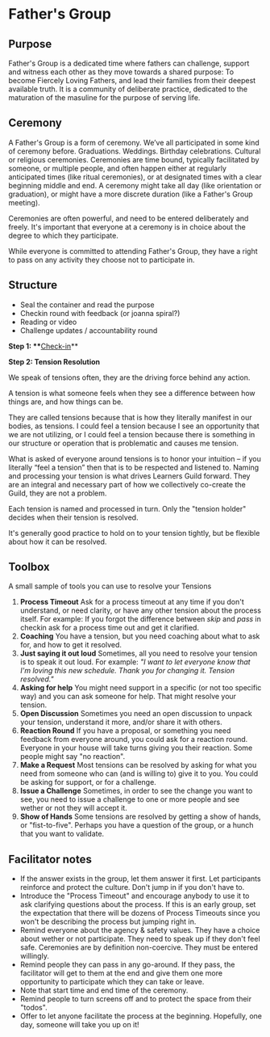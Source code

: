 # Father's Group

## Purpose

Father's Group is a dedicated time where fathers can challenge, support and witness each other as they move towards a shared purpose: To become Fiercely Loving Fathers, and lead their families from their deepest available truth. It is a community of deliberate practice, dedicated to the maturation of the masuline for the purpose of serving life.

## Ceremony

A Father's Group is a form of ceremony. We’ve all participated in some kind of ceremony before. Graduations. Weddings. Birthday celebrations. Cultural or religious ceremonies. Ceremonies are time bound, typically facilitated by someone, or multiple people, and often happen either at regularly anticipated times \(like ritual ceremonies\), or at designated times with a clear beginning middle and end. A ceremony might take all day \(like orientation or graduation\), or might have a more discrete duration \(like a Father's Group meeting\).

Ceremonies are often powerful, and need to be entered deliberately and freely. It's important that everyone at a ceremony is in choice about the degree to which they participate.

While everyone is committed to attending Father's Group, they have a right to pass on any activity they choose not to participate in.


## Structure

- Seal the container and read the purpose
- Checkin round with feedback (or joanna spiral?)
- Reading or video
- Challenge updates / accountability round

**Step 1: \*\***[Check-in](../practice-vulnerability/check_in.md)\*\*

**Step 2: Tension Resolution**

We speak of tensions often, they are the driving force behind any action.

A tension is what someone feels when they see a difference between how things are, and how things can be.

They are called tensions because that is how they literally manifest in our bodies, as tensions. I could feel a tension because I see an opportunity that we are not utilizing, or I could feel a tension because there is something in our structure or operation that is problematic and causes me tension.

What is asked of everyone around tensions is to honor your intuition – if you literally “feel a tension” then that is to be respected and listened to. Naming and processing your tension is what drives Learners Guild forward. They are an integral and necessary part of how we collectively co-create the Guild, they are not a problem.

Each tension is named and processed in turn. Only the "tension holder" decides when their tension is resolved.

It's generally good practice to hold on to your tension tightly, but be flexible about how it can be resolved.

## Toolbox

A small sample of tools you can use to resolve your Tensions

1. **Process Timeout** Ask for a process timeout at any time if you don't understand, or need clarity, or have any other tension about the process itself. For example: If you forgot the difference between _skip_ and _pass_ in checkin ask for a process time out and get it clarified.
2. **Coaching** You have a tension, but you need coaching about what to ask for, and how to get it resolved.
3. **Just saying it out loud** Sometimes, all you need to resolve your tension is to speak it out loud. For example: _"I want to let everyone know that I'm loving this new schedule. Thank you for changing it. Tension resolved."_
4. **Asking for help** You might need support in a specific \(or not too specific way\) and you can ask someone for help. That might resolve your tension.
5. **Open Discussion** Sometimes you need an open discussion to unpack your tension, understand it more, and/or share it with others.
6. **Reaction Round** If you have a proposal, or something you need feedback from everyone around, you could ask for a reaction round. Everyone in your house will take turns giving you their reaction. Some people might say "no reaction".
7. **Make a Request** Most tensions can be resolved by asking for what you need from someone who can \(and is willing to\) give it to you. You could be asking for support, or for a challenge.
8. **Issue a Challenge** Sometimes, in order to see the change you want to see, you need to issue a challenge to one or more people and see wether or not they will accept it.
9. **Show of Hands** Some tensions are resolved by getting a show of hands, or "fist-to-five". Perhaps you have a question of the group, or a hunch that you want to validate.

## Facilitator notes

* If the answer exists in the group, let them answer it first. Let participants reinforce and protect the culture. Don't jump in if you don't have to.
* Introduce the "Process Timeout" and encourage anybody to use it to ask clarifying questions about the process. If this is an early group, set the expectation that there will be dozens of Process Timeouts since you won't be describing the process but jumping right in.
* Remind everyone about the agency & safety values. They have a choice about wether or not participate. They need to speak up if they don't feel safe. Ceremonies are by definition non-coercive. They must be entered willingly.
* Remind people they can pass in any go-around. If they pass, the facilitator will get to them at the end and give them one more opportunity to participate which they can take or leave.
* Note that start time and end time of the ceremony.
* Remind people to turn screens off and to protect the space from their "todos".
* Offer to let anyone facilitate the process at the beginning. Hopefully, one day, someone will take you up on it!